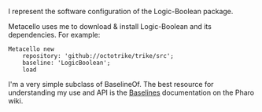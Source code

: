 I represent the software configuration of the Logic-Boolean package.

Metacello uses me to download & install Logic-Boolean and its dependencies.  For example:

```Smalltalk
Metacello new
	repository: 'github://octotrike/trike/src';
	baseline: 'LogicBoolean';
	load
```

I'm a very simple subclass of BaselineOf.  The best resource for understanding my use and API is the [Baselines](https://github.com/pharo-open-documentation/pharo-wiki/blob/master/General/Baselines.md) documentation on the Pharo wiki.